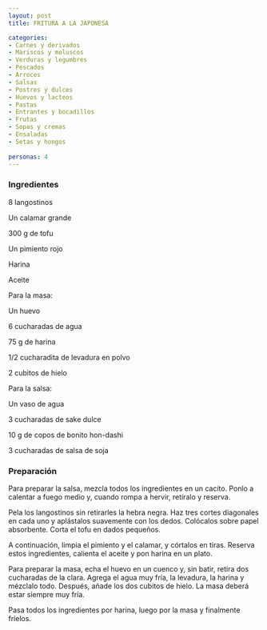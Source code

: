 ```yaml
---
layout: post
title: FRITURA A LA JAPONESA

categories:
- Carnes y derivados
- Mariscos y moluscos
- Verduras y legumbres
- Pescados
- Arroces
- Salsas
- Postres y dulces
- Huevos y lacteos
- Pastas
- Entrantes y bocadillos
- Frutas
- Sopas y cremas
- Ensaladas
- Setas y hongos
 
personas: 4 
---
```


<h3>Ingredientes</h3>
8 langostinos

Un calamar grande

300 g de tofu

Un pimiento rojo

Harina

Aceite

Para la masa:

Un huevo

6 cucharadas de agua

75 g de harina

1/2 cucharadita de levadura en polvo

2 cubitos de hielo

Para la salsa:

Un vaso de agua

3 cucharadas de sake dulce

10 g de copos de bonito hon-dashi

3 cucharadas de salsa de soja

<h3>Preparación</h3>
Para preparar la salsa, mezcla todos los ingredientes en un cacito. Ponlo a calentar a fuego medio y, cuando rompa a hervir, retíralo y reserva.

Pela los langostinos sin retirarles la hebra negra. Haz tres cortes diagonales en cada uno y aplástalos suavemente con los dedos. Colócalos sobre papel absorbente. Corta el tofu en dados pequeños.

A continuación, limpia el pimiento y el calamar, y córtalos en tiras. Reserva estos ingredientes, calienta el aceite y pon harina en un plato.

Para preparar la masa, echa el huevo en un cuenco y, sin batir, retira dos cucharadas de la clara. Agrega el agua muy fría, la levadura, la harina y mézclalo todo. Después, añade los dos cubitos de hielo. La masa deberá estar siempre muy fría.

Pasa todos los ingredientes por harina, luego por la masa y finalmente fríelos.

